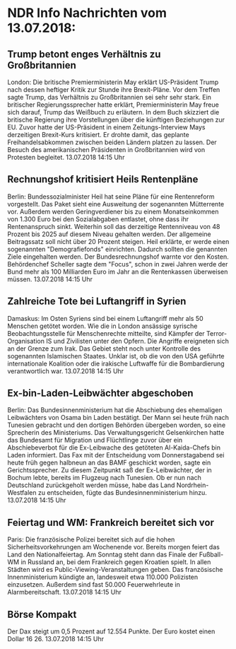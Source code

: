 # NDR Info Nachrichten vom 13.07.2018:


## Trump betont enges Verhältnis zu Großbritannien
London: Die britische Premierministerin May erklärt US-Präsident Trump nach dessen heftiger Kritik zur Stunde ihre Brexit-Pläne. Vor dem Treffen sagte Trump, das Verhältnis zu Großbritannien sei sehr sehr stark. Ein britischer Regierungssprecher hatte erklärt, Premierministerin May freue sich darauf, Trump das Weißbuch zu erläutern. In dem Buch skizziert die britische Regierung ihre Vorstellungen über die künftigen Beziehungen zur EU. Zuvor hatte der US-Präsident in einem Zeitungs-Interview Mays derzeitigen Brexit-Kurs kritisiert. Er drohte damit, das geplante Freihandelsabkommen zwischen beiden Ländern platzen zu lassen. Der Besuch des amerikanischen Präsidenten in Großbritannien wird von Protesten begleitet. 13.07.2018 14:15 Uhr 

## Rechnungshof kritisiert Heils Rentenpläne
Berlin: Bundessozialminister Heil hat seine Pläne für eine Rentenreform vorgestellt. Das Paket sieht eine Ausweitung der sogenannten Mütterrente vor. Außerdem werden Geringverdiener bis zu einem Monatseinkommen von 1.300 Euro bei den Sozialabgaben entlastet, ohne dass ihr Rentenanspruch sinkt. Weiterhin soll das derzeitige Rentenniveau von 48 Prozent bis 2025 auf diesem Niveau gehalten werden. Der allgemeine Beitragssatz soll nicht über 20 Prozent steigen. Heil erklärte, er werde einen sogenannten "Demografiefonds" einrichten. Dadurch sollten die genannten Ziele eingehalten werden. Der Bundesrechnungshof warnte vor den Kosten. Behördenchef Scheller sagte dem "Focus", schon in zwei Jahren werde der Bund mehr als 100 Milliarden Euro im Jahr an die Rentenkassen überweisen müssen. 13.07.2018 14:15 Uhr 

## Zahlreiche Tote bei Luftangriff in Syrien
Damaskus: Im Osten Syriens sind bei einem Luftangriff mehr als 50 Menschen getötet worden. Wie die in London ansässige syrische Beobachtungsstelle für Menschenrechte mitteilte, sind Kämpfer der Terror-Organisation IS und Zivilisten unter den Opfern. Die Angriffe ereigneten sich an der Grenze zum Irak. Das Gebiet steht noch unter Kontrolle des sogenannten Islamischen Staates. Unklar ist, ob die von den USA geführte internationale Koalition oder die irakische Luftwaffe für die Bombardierung verantwortlich war. 13.07.2018 14:15 Uhr 

## Ex-bin-Laden-Leibwächter abgeschoben
Berlin: Das Bundesinnenministerium hat die Abschiebung des ehemaligen Leibwächters von Osama bin Laden bestätigt. Der Mann sei heute früh nach Tunesien gebracht und den dortigen Behörden übergeben worden, so eine Sprecherin des Ministeriums. Das Verwaltungsgericht Gelsenkirchen hatte das Bundesamt für Migration und Flüchtlinge zuvor über ein Abschiebeverbot für die Ex-Leibwache des getöteten Al-Kaida-Chefs bin Laden informiert. Das Fax mit der Entscheidung vom Donnerstagabend sei heute früh gegen halbneun an das BAMF geschickt worden, sagte ein Gerichtssprecher. Zu diesem Zeitpunkt saß der Ex-Leibwächter, der in Bochum lebte, bereits im Flugzeug nach Tunesien. Ob er nun nach Deutschland zurückgeholt werden müsse, habe das Land Nordrhein-Westfalen zu entscheiden, fügte das Bundesinnenministerium hinzu. 13.07.2018 14:15 Uhr 

## Feiertag und WM: Frankreich bereitet sich vor
Paris: Die französische Polizei bereitet sich auf die hohen Sicherheitsvorkehrungen am Wochenende vor. Bereits morgen feiert das Land den Nationalfeiertag. Am Sonntag steht dann das Finale der Fußball-WM in Russland an, bei dem Frankreich gegen Kroatien spielt. In allen Städten wird es Public-Viewing-Veranstaltungen geben. Das französische Innenministerium kündigte an, landesweit etwa 110.000 Polizisten einzusetzen. Außerdem sind fast 50.000 Feuerwehrleute in Alarmbereitschaft. 13.07.2018 14:15 Uhr 

## Börse Kompakt
Der Dax steigt um 0,5 Prozent auf 12.554 Punkte. Der Euro kostet einen Dollar 16 26. 13.07.2018 14:15 Uhr 
